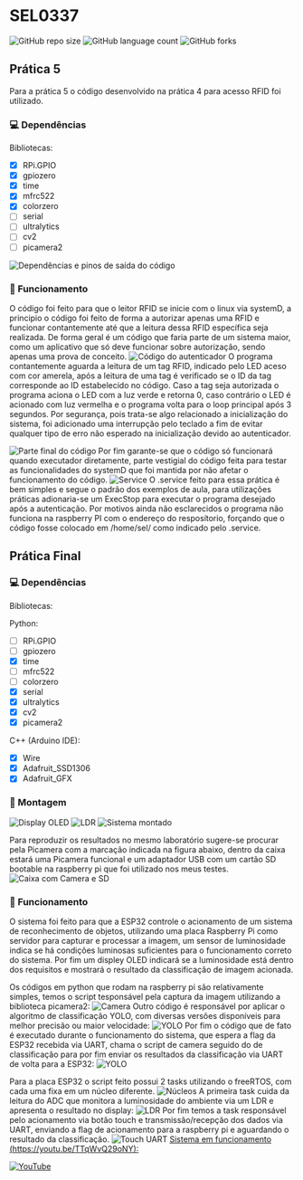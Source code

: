 # SEL0337

![GitHub repo size](https://img.shields.io/github/repo-size/fernandohpra/SEL0337)
![GitHub language count](https://img.shields.io/github/languages/count/fernandohpra/SEL0337)
![GitHub forks](https://img.shields.io/github/forks/fernandohpra/SEL0337)



## Prática 5
Para a prática 5 o código desenvolvido na prática 4 para acesso RFID foi utilizado.

### 💻 Dependências
Bibliotecas:
- [x] RPi.GPIO
- [x] gpiozero
- [x] time
- [x] mfrc522
- [x] colorzero
- [ ] serial
- [ ] ultralytics
- [ ] cv2
- [ ] picamera2
<img src="dependências e saídas.png" alt="Dependências e pinos de saída do código">

### 🚀 Funcionamento
O código foi feito para que o leitor RFID se inicie com o linux via systemD, a principio o código foi feito de forma a autorizar apenas uma RFID e funcionar contantemente até que a leitura dessa RFID específica seja realizada.
De forma geral é um código que faria parte de um sistema maior, como um aplicativo que só deve funcionar sobre autorização, sendo apenas uma prova de conceito.
<img src="autenticador.png" alt="Código do autenticador">
O programa contantemente aguarda a leitura de um tag RFID, indicado pelo LED aceso com cor amerela, após a leitura de uma tag é verificado se o ID da tag corresponde ao ID estabelecido no código. Caso a tag seja autorizada o programa aciona o LED com a luz verde e retorna 0, caso contrário o LED é acionado com luz vermelha e o programa volta para o loop principal após 3 segundos.
Por segurança, pois trata-se algo relacionado a inicialização do sistema, foi adicionado uma interrupção pelo teclado a fim de evitar qualquer tipo de erro não esperado na inicialização devido ao autenticador.

<img src="finalprat5.png" alt="Parte final do código">
Por fim garante-se que o código só funcionará quando executador diretamente, parte vestigial do código feita para testar as funcionalidades do systemD que foi mantida por não afetar o funcionamento do código.

<img src="service.png" alt="Service">
O .service feito para essa prática é bem simples e segue o padrão dos exemplos de aula, para utilizações práticas adionaria-se um ExecStop para executar o programa desejado após a autenticação.
Por motivos ainda não esclarecidos o programa não funciona na raspberry PI com o endereço do resposítorio, forçando que o código fosse colocado em /home/sel/ como indicado pelo .service.

## Prática Final
### 💻 Dependências
Bibliotecas:

Python:
- [ ] RPi.GPIO
- [ ] gpiozero
- [x] time
- [ ] mfrc522
- [ ] colorzero
- [x] serial
- [x] ultralytics
- [x] cv2
- [x] picamera2

C++ (Arduino IDE):
- [x] Wire
- [x] Adafruit_SSD1306
- [x] Adafruit_GFX
### 🔧 Montagem
<img src="Imgs/Display.jpg" alt="Display OLED">
<img src="Imgs/LDR.jpg" alt="LDR">
<img src="Imgs/Montado.jpg" alt="Sistema montado">

Para reproduzir os resultados no mesmo laboratório sugere-se procurar pela Picamera com a marcação indicada na figura abaixo, dentro da caixa estará uma Picamera funcional e um adaptador USB com um cartão SD bootable na raspberry pi que foi utilizado nos meus testes.
<img src="Imgs/PicamSD.jpg" alt="Caixa com Camera e SD">

### 🚀 Funcionamento
O sistema foi feito para que a ESP32 controle o acionamento de um sistema de reconhecimento de objetos, utilizando uma placa Raspberry Pi como servidor para capturar e processar a imagem, um sensor de luminosidade indica se há condições luminosas suficientes para o funcionamento correto do sistema. Por fim um displey OLED indicará se a luminosidade está dentro dos requisitos e mostrará o resultado da classificação de imagem acionada.

Os códigos em python que rodam na raspberry pi são relativamente simples, temos o script tesponsável pela captura da imagem utilizando a biblioteca picamera2:
<img src="Imgs/camera.png" alt="Camera">
Outro código é responsável por aplicar o algoritmo de classificação YOLO, com diversas versões disponíveis para melhor precisão ou maior velocidade:
<img src="Imgs/yolo.png" alt="YOLO">
Por fim o código que de fato é executado durante o funcionamento do sistema, que espera a flag da ESP32 recebida via UART, chama o script de camera seguido do de classificação para por fim enviar os resultados da classificação via UART de volta para a ESP32:
<img src="Imgs/rasp.png" alt="YOLO">

Para a placa ESP32 o script feito possui 2 tasks utilizando o freeRTOS, com cada uma fixa em um núcleo diferente.
<img src="Imgs/cores.png" alt="Núcleos">
A primeira task cuida da leitura do ADC que monitora a luminosidade do ambiente via um LDR e apresenta o resultado no display:
<img src="Imgs/taskLDR.png" alt="LDR">
Por fim temos a task responsável pelo acionamento via botão touch e transmissão/recepção dos dados via UART, enviando a flag de acionamento para a raspberry pi e aguardando o resultado da classificação.
<img src="Imgs/TouchUART.png" alt="Touch UART">
[Sistema em funcionamento (https://youtu.be/TTqWvQ29oNY):](https://youtu.be/TTqWvQ29oNY)


[![YouTube](http://i.ytimg.com/vi/TTqWvQ29oNY/hqdefault.jpg)](https://www.youtube.com/watch?v=TTqWvQ29oNY)
